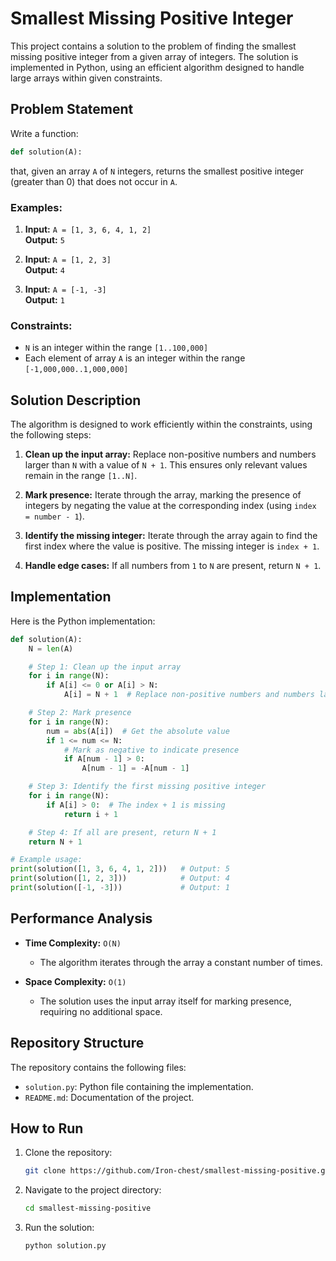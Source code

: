 # Smallest Missing Positive Integer

This project contains a solution to the problem of finding the smallest missing positive integer from a given array of integers. The solution is implemented in Python, using an efficient algorithm designed to handle large arrays within given constraints.

## Problem Statement

Write a function:

```python
def solution(A):
```

that, given an array `A` of `N` integers, returns the smallest positive integer (greater than 0) that does not occur in `A`.

### Examples:

1. **Input:** `A = [1, 3, 6, 4, 1, 2]`\
   **Output:** `5`

2. **Input:** `A = [1, 2, 3]`\
   **Output:** `4`

3. **Input:** `A = [-1, -3]`\
   **Output:** `1`

### Constraints:

- `N` is an integer within the range `[1..100,000]`
- Each element of array `A` is an integer within the range `[-1,000,000..1,000,000]`

## Solution Description

The algorithm is designed to work efficiently within the constraints, using the following steps:

1. **Clean up the input array:** Replace non-positive numbers and numbers larger than `N` with a value of `N + 1`. This ensures only relevant values remain in the range `[1..N]`.

2. **Mark presence:** Iterate through the array, marking the presence of integers by negating the value at the corresponding index (using `index = number - 1`).

3. **Identify the missing integer:** Iterate through the array again to find the first index where the value is positive. The missing integer is `index + 1`.

4. **Handle edge cases:** If all numbers from `1` to `N` are present, return `N + 1`.

## Implementation

Here is the Python implementation:

```python
def solution(A):
    N = len(A)

    # Step 1: Clean up the input array
    for i in range(N):
        if A[i] <= 0 or A[i] > N:
            A[i] = N + 1  # Replace non-positive numbers and numbers larger than N

    # Step 2: Mark presence
    for i in range(N):
        num = abs(A[i])  # Get the absolute value
        if 1 <= num <= N:
            # Mark as negative to indicate presence
            if A[num - 1] > 0:
                A[num - 1] = -A[num - 1]

    # Step 3: Identify the first missing positive integer
    for i in range(N):
        if A[i] > 0:  # The index + 1 is missing
            return i + 1

    # Step 4: If all are present, return N + 1
    return N + 1

# Example usage:
print(solution([1, 3, 6, 4, 1, 2]))   # Output: 5
print(solution([1, 2, 3]))            # Output: 4
print(solution([-1, -3]))             # Output: 1
```

## Performance Analysis

- **Time Complexity:** `O(N)`

  - The algorithm iterates through the array a constant number of times.

- **Space Complexity:** `O(1)`

  - The solution uses the input array itself for marking presence, requiring no additional space.

## Repository Structure

The repository contains the following files:

- `solution.py`: Python file containing the implementation.
- `README.md`: Documentation of the project.

## How to Run

1. Clone the repository:

   ```bash
   git clone https://github.com/Iron-chest/smallest-missing-positive.git
   ```

2. Navigate to the project directory:

   ```bash
   cd smallest-missing-positive
   ```

3. Run the solution:

   ```bash
   python solution.py
   ```

 


